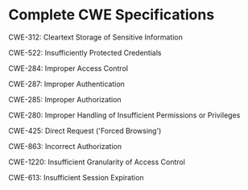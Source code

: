 

# Complete CWE Specifications

CWE-312: Cleartext Storage of Sensitive Information

CWE-522: Insufficiently Protected Credentials

CWE-284: Improper Access Control

CWE-287: Improper Authentication

CWE-285: Improper Authorization

CWE-280: Improper Handling of Insufficient Permissions or Privileges 

CWE-425: Direct Request ('Forced Browsing')

CWE-863: Incorrect Authorization

CWE-1220: Insufficient Granularity of Access Control

CWE-613: Insufficient Session Expiration